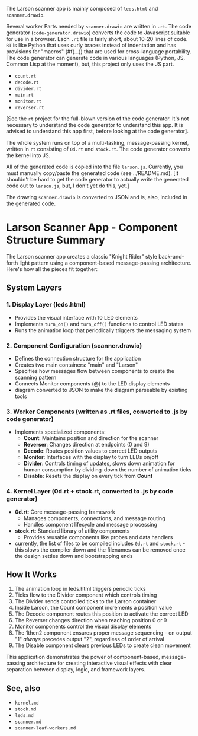 The Larson scanner app is mainly composed of `leds.html` and `scanner.drawio`. 

Several worker Parts needed by `scanner.drawio` are written in `.rt`. The code generator (`code-generator.drawio`) converts the code to Javascript suitable for use in a browser. Each `.rt` file is fairly short, about 10-20 lines of code. `RT` is like Python that uses curly braces instead of indentation and has provisions for "macros" (#f(...)) that are used for cross-language portability. The code generator can generate code in various languages (Python, JS, Common Lisp at the moment), but, this project only uses the JS part.

- `count.rt`
- `decode.rt`
- `divider.rt`
- `main.rt`
- `monitor.rt`
- `reverser.rt`

[See the `rt` project for the full-blown version of the code generator. It's not necessary to understand the code generator to understand this app. It is advised to understand this app first, before looking at the code generator].

The whole system runs on top of a multi-tasking, message-passing kernel, written in `rt` consisting of `0d.rt` and `stock.rt`. The code generator converts the kernel into JS.

All of the generated code is copied into the file `larson.js`. Currently, you must manually copy/paste the generated code (see ../README.md). [It shouldn't be hard to get the code generator to actually write the generated code out to `larson.js`, but, I don't yet do this, yet.]

The drawing `scanner.drawio` is converted to JSON and is, also, included in the generated code.

# Larson Scanner App - Component Structure Summary

The Larson scanner app creates a classic "Knight Rider" style back-and-forth light pattern using a component-based message-passing architecture. Here's how all the pieces fit together:

## System Layers

### 1. Display Layer (leds.html)
- Provides the visual interface with 10 LED elements
- Implements `turn_on()` and `turn_off()` functions to control LED states
- Runs the animation loop that periodically triggers the messaging system

### 2. Component Configuration (scanner.drawio)
- Defines the connection structure for the application
- Creates two main containers: "main" and "Larson"
- Specifies how messages flow between components to create the scanning pattern
- Connects Monitor components (@) to the LED display elements
- diagram converted to JSON to make the diagram parseable by existing tools

### 3. Worker Components (written as .rt files, converted to .js by code generator)
- Implements specialized components:
  - **Count**: Maintains position and direction for the scanner
  - **Reverser**: Changes direction at endpoints (0 and 9)
  - **Decode**: Routes position values to correct LED outputs
  - **Monitor**: Interfaces with the display to turn LEDs on/off
  - **Divider**: Controls timing of updates, slows down animation for human consumption by dividing-down the number of animation ticks
  - **Disable**: Resets the display on every tick from **Count**

### 4. Kernel Layer (0d.rt + stock.rt, converted to .js by code generator)
- **0d.rt**: Core message-passing framework
  - Manages components, connections, and message routing
  - Handles component lifecycle and message processing
- **stock.rt**: Standard library of utility components
  - Provides reusable components like probes and data handlers
- currently, the list of files to be compiled includes `0d.rt` and `stock.rt` - this slows the compiler down and the filenames can be removed once the design settles down and bootstrapping ends

## How It Works

1. The animation loop in leds.html triggers periodic ticks
2. Ticks flow to the Divider component which controls timing
3. The Divider sends controlled ticks to the Larson container
4. Inside Larson, the Count component increments a position value
5. The Decode component routes this position to activate the correct LED
6. The Reverser changes direction when reaching position 0 or 9
7. Monitor components control the visual display elements
8. The 1then2 component ensures proper message sequencing - on output "1" _always_ precedes output "2", regardless of order of arrival
9. The Disable component clears previous LEDs to create clean movement

This application demonstrates the power of component-based, message-passing architecture for creating interactive visual effects with clear separation between display, logic, and framework layers.

## See, also
- `kernel.md`
- `stock.md`
- `leds.md`
- `scanner.md`
- `scanner-leaf-workers.md`
